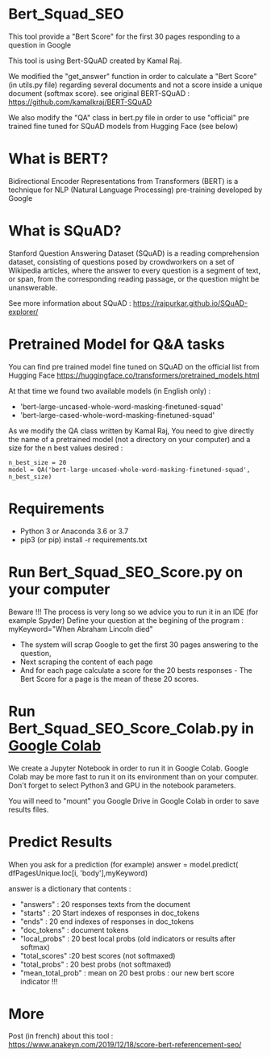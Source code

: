 # Bert_Squad_SEO

This tool provide a "Bert Score" for the first 30 pages responding to a question in Google

This tool is using  Bert-SQuAD created by Kamal Raj. 

We modified the "get_answer" function in order to calculate a "Bert Score"  (in utils.py file)
regarding several documents and not a score inside a unique document (softmax score).
see original BERT-SQuAD : https://github.com/kamalkraj/BERT-SQuAD

We also modify the "QA" class in bert.py file in order to use "official" pre trained fine tuned for SQuAD models from Hugging Face (see below)

# What is BERT?

Bidirectional Encoder Representations from Transformers (BERT) is a technique for NLP (Natural Language Processing) pre-training developed by Google

# What is SQuAD?

Stanford Question Answering Dataset (SQuAD) is a reading comprehension dataset, consisting of questions posed by crowdworkers on a set of Wikipedia articles, where the answer to every question is a segment of text, or span, from the corresponding reading passage, or the question might be unanswerable.

See more information about SQuAD :  https://rajpurkar.github.io/SQuAD-explorer/

# Pretrained Model for Q&A tasks

You can find pre trained model fine tuned on SQuAD on the official list from Hugging Face
https://huggingface.co/transformers/pretrained_models.html 

At that time we found two available models (in English only) :
* 'bert-large-uncased-whole-word-masking-finetuned-squad'
* 'bert-large-cased-whole-word-masking-finetuned-squad'

As we modify the QA class written by Kamal Raj, You need to give directly the name of a pretrained model (not a directory on your computer) and a size for the n best values desired :
```
n_best_size = 20
model = QA('bert-large-uncased-whole-word-masking-finetuned-squad', n_best_size) 
```


# Requirements

* Python 3 or Anaconda 3.6 or 3.7
* pip3 (or pip) install -r requirements.txt

# Run Bert_Squad_SEO_Score.py on your computer 

Beware !!! The process is very long so we advice you to run it in an IDE (for example Spyder) 
Define your question at the begining of the program :
myKeyword="When Abraham Lincoln died"

* The system will scrap Google to get the first 30 pages answering to the question, 
* Next scraping the content of each page
* And for each page calculate a score for the 20 bests responses - The Bert Score for a page is the mean of these 20 scores.

# Run Bert_Squad_SEO_Score_Colab.py in [Google Colab](https://colab.research.google.com)

We create a Jupyter Notebook in order to run it in Google Colab.  Google Colab may be more fast to run it on its environment than on your computer. Don't forget to select Python3 and GPU in  the notebook parameters.

You will need to "mount" you Google Drive in Google Colab in order to save results files.

# Predict Results

When you ask for a prediction (for example)
answer = model.predict( dfPagesUnique.loc[i, 'body'],myKeyword)

answer is a dictionary that contents :
* "answers" : 20 responses texts from  the document
* "starts" : 20 Start indexes of responses in doc_tokens
* "ends" : 20 end  indexes of responses in doc_tokens
* "doc_tokens" : document tokens
* "local_probs" : 20 best local probs (old indicators or results after softmax)
* "total_scores" :20 best scores (not softmaxed)
* "total_probs" : 20 best probs  (not softmaxed)
* "mean_total_prob" : mean on 20 best probs : our new bert score indicator !!!

# More 
Post (in french) about this tool : https://www.anakeyn.com/2019/12/18/score-bert-referencement-seo/













